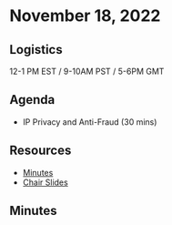  # November 18, 2022

## Logistics

12-1 PM EST / 9-10AM PST / 5-6PM GMT

## Agenda

* IP Privacy and Anti-Fraud (30 mins)



## Resources

* [Minutes](https://docs.google.com/document/d/1PTkFXrfH-JIrv3cX71pELXmc0W8WBX6oaqPAP6_RawY/edit?usp=sharing)
* [Chair Slides](https://docs.google.com/presentation/d/1CtmKGmR4dhiL9ZyBQIx0ISD0wkhBENiiPwqU_WLfr-8/edit?usp=sharing)

## Minutes
